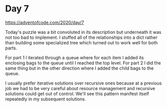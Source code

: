 # Day 7

https://adventofcode.com/2020/day/7


Today's puzzle was a bit convoluted in its description but underneath it was not too bad to implement. I stuffed all of the relationships into a dict rather than building some specialized tree which turned out to work well for both parts.


For part 1 I iterated through a queue where for each item I added its enclosing bags to the queue until I reached the top level. For part 2 I did the same thing but in the other direction where I added the child bags to the queue.


I usually prefer iterative solutions over recursive ones because at a previous job we had to be very careful about resource management and recursive solutions could get out of control. We'll see this pattern manifest itself repeatedly in my subsequent solutions.